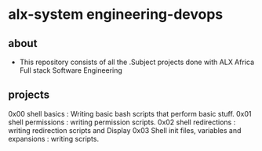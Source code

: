# alx-system engineering-devops

## about
- This repository consists of all the .Subject projects done with ALX Africa Full stack Software Engineering

## projects
0x00 shell basics : Writing basic bash scripts that perform basic stuff.
0x01 shell permissions : writing permission scripts.
0x02 shell redirections : writing redirection scripts and Display
0x03 Shell  init files, variables and expansions : writing scripts.
